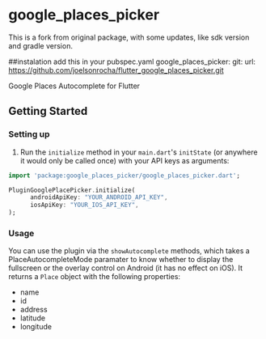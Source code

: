 # google_places_picker

This is a fork from original package, with some updates, like sdk version and gradle version.

##instalation
add this in your pubspec.yaml
google_places_picker: 
    git:
      url: https://github.com/joelsonrocha/flutter_google_places_picker.git


Google Places Autocomplete for Flutter

## Getting Started

### Setting up
1. Run the `initialize` method in your `main.dart`'s `initState` (or anywhere it would only be called once) with your API keys as arguments:
```dart
import 'package:google_places_picker/google_places_picker.dart';

PluginGooglePlacePicker.initialize(
      androidApiKey: "YOUR_ANDROID_API_KEY",
      iosApiKey: "YOUR_IOS_API_KEY",
);
```

### Usage

You can use the plugin via the `showAutocomplete` methods, which takes a PlaceAutocompleteMode paramater to know whether to display the fullscreen or the overlay control on Android (it has no effect on iOS). It returns a `Place` object with the following properties:

- name
- id
- address
- latitude
- longitude
